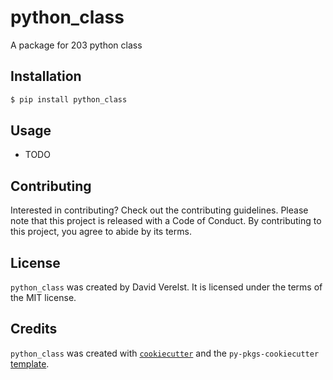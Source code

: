 # python_class

A package for 203 python class

## Installation

```bash
$ pip install python_class
```

## Usage

- TODO

## Contributing

Interested in contributing? Check out the contributing guidelines. Please note that this project is released with a Code of Conduct. By contributing to this project, you agree to abide by its terms.

## License

`python_class` was created by David Verelst. It is licensed under the terms of the MIT license.

## Credits

`python_class` was created with [`cookiecutter`](https://cookiecutter.readthedocs.io/en/latest/) and the `py-pkgs-cookiecutter` [template](https://github.com/py-pkgs/py-pkgs-cookiecutter).
